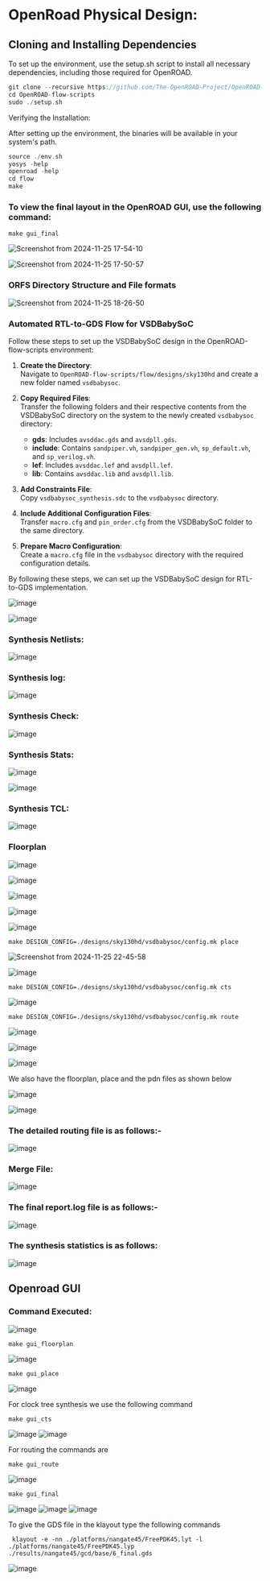 # OpenRoad Physical Design:

## Cloning and Installing Dependencies

To set up the environment, use the setup.sh script to install all necessary dependencies, including those required for OpenROAD.
```c
git clone --recursive https://github.com/The-OpenROAD-Project/OpenROAD-flow-scripts
cd OpenROAD-flow-scripts
sudo ./setup.sh
```
Verifying the Installation:

After setting up the environment, the binaries will be available in your system's path.
```c
source ./env.sh
yosys -help
openroad -help
cd flow
make
```
### To view the final layout in the OpenROAD GUI, use the following command:

```
make gui_final
```

![Screenshot from 2024-11-25 17-54-10](https://github.com/user-attachments/assets/6d8a5092-2a29-4097-b5aa-1988ad12a3fe)

![Screenshot from 2024-11-25 17-50-57](https://github.com/user-attachments/assets/f83f35b4-9abf-4f75-bc08-0105eed5f1cc)


### ORFS Directory Structure and File formats

![Screenshot from 2024-11-25 18-26-50](https://github.com/user-attachments/assets/ecf21ef9-99ee-4ca4-a591-25270d71ca88)

### Automated RTL-to-GDS Flow for VSDBabySoC

Follow these steps to set up the VSDBabySoC design in the OpenROAD-flow-scripts environment:

1. **Create the Directory**:  
   Navigate to `OpenROAD-flow-scripts/flow/designs/sky130hd` and create a new folder named `vsdbabysoc`.

2. **Copy Required Files**:  
   Transfer the following folders and their respective contents from the VSDBabySoC directory on the system to the newly created `vsdbabysoc` directory:  
   - **gds**: Includes `avsddac.gds` and `avsdpll.gds`.  
   - **include**: Contains `sandpiper.vh`, `sandpiper_gen.vh`, `sp_default.vh`, and `sp_verilog.vh`.  
   - **lef**: Includes `avsddac.lef` and `avsdpll.lef`.  
   - **lib**: Contains `avsddac.lib` and `avsdpll.lib`.

3. **Add Constraints File**:  
   Copy `vsdbabysoc_synthesis.sdc` to the `vsdbabysoc` directory.

4. **Include Additional Configuration Files**:  
   Transfer `macro.cfg` and `pin_order.cfg` from the VSDBabySoC folder to the same directory.

5. **Prepare Macro Configuration**:  
   Create a `macro.cfg` file in the `vsdbabysoc` directory with the required configuration details.

By following these steps, we can set up the VSDBabySoC design for RTL-to-GDS implementation. 

![image](https://github.com/user-attachments/assets/27aa576b-9802-4584-88fe-6a6bca888011)

![image](https://github.com/user-attachments/assets/bedc34cc-0a56-4ea6-8c45-b830d8951133)

### Synthesis Netlists:

![image](https://github.com/user-attachments/assets/188af5d8-c3a2-48e3-b41b-3109b89021be)

### Synthesis log:

![image](https://github.com/user-attachments/assets/cb14a5c9-5b84-4059-a209-f74dd2431b8c)

### Synthesis Check:

![image](https://github.com/user-attachments/assets/9246bdf5-5714-4ecc-993c-250924054efc)

### Synthesis Stats:

![image](https://github.com/user-attachments/assets/08f47ec3-1687-4815-86d2-7490a8ec746d)

![image](https://github.com/user-attachments/assets/3d79edc9-28a0-4384-9067-902a296be820)

### Synthesis TCL:

![image](https://github.com/user-attachments/assets/081acf39-cf99-4203-ae24-5859037d2671)




### Floorplan

![image](https://github.com/user-attachments/assets/7fdeba4b-8517-4771-b91a-a983e2ffb86a)

![image](https://github.com/user-attachments/assets/9c218340-64ee-4064-bbe2-6dab082f8753)

![image](https://github.com/user-attachments/assets/0acb2587-0b0d-4d47-8b57-8a3103ce12f7)


![image](https://github.com/user-attachments/assets/99982f9f-fd2f-47dd-972a-190fa9379187)

![image](https://github.com/user-attachments/assets/45c3e803-d34b-4217-96ec-c790d7a22378)

```
make DESIGN_CONFIG=./designs/sky130hd/vsdbabysoc/config.mk place
```
![Screenshot from 2024-11-25 22-45-58](https://github.com/user-attachments/assets/9af333c4-64ae-44f2-939b-73383884f3e5)

![image](https://github.com/user-attachments/assets/f9bd3fa1-0ed1-44e0-bf03-9dd3945fc780)

```
make DESIGN_CONFIG=./designs/sky130hd/vsdbabysoc/config.mk cts
```

![image](https://github.com/user-attachments/assets/4931ae1b-d426-40c2-8b0e-4cf85e591068)

```
make DESIGN_CONFIG=./designs/sky130hd/vsdbabysoc/config.mk route
```

![image](https://github.com/user-attachments/assets/3c960e9f-b4c5-4f0d-833a-3c474b498452)

![image](https://github.com/user-attachments/assets/6629e33b-8c30-463f-99d1-da6f616b8800)

![image](https://github.com/user-attachments/assets/1bc8fe3f-efa5-4a99-a1d3-de6da4afbe7a)



We also have the floorplan, place and the pdn files as shown below

![image](https://github.com/user-attachments/assets/47191b17-b4f4-4a46-9013-95fab90f79a0)

![image](https://github.com/user-attachments/assets/bc1a7e59-c423-4d51-bf7a-fe6c68387c53)

### The detailed routing file is as follows:-
![image](https://github.com/user-attachments/assets/fd4b325e-1778-41af-8b67-e21ce3df8644)

### Merge File:

![image](https://github.com/user-attachments/assets/2e30f426-0795-4bdb-84fc-abf0316143a0)

### The final report.log file is as follows:-

![image](https://github.com/user-attachments/assets/d150be88-b19f-4f99-827d-36cb8ee94d98)

### The synthesis statistics is as follows:

![image](https://github.com/user-attachments/assets/8893e179-bb1d-4794-889f-eaab3cbe06a3)

## Openroad GUI

### Command Executed:

![image](https://github.com/user-attachments/assets/aec91ef1-9cf2-446d-9816-f41fed707a4d)


```
make gui_floorplan
```

![image](https://github.com/user-attachments/assets/7a9cecf5-7179-4d84-ac37-7078e1ad3679)

```
make gui_place
```
![image](https://github.com/user-attachments/assets/770f95b4-9fa0-4959-bbf3-a8938cdbceb4)

For clock tree synthesis we use the following command
```
make gui_cts
```
![image](https://github.com/user-attachments/assets/86284cf3-0dfa-4156-83d5-b78643000402)
![image](https://github.com/user-attachments/assets/2727914c-c3a7-4a53-8d52-b77557ff2cc3)


For routing the commands are
```
make gui_route
```
![image](https://github.com/user-attachments/assets/46dbb7a5-c177-44f0-9614-c0fb414423fa)

```
make gui_final
```
![image](https://github.com/user-attachments/assets/4e10142b-fa56-4614-a3a8-db8d276ce967)
![image](https://github.com/user-attachments/assets/80db8f2f-d91c-48be-bc9a-0f69bba373b3)
![image](https://github.com/user-attachments/assets/0b552685-767f-4446-b3ba-2975bef151ed)

To give the GDS file in the klayout type the following commands

```
 klayout -e -nn ./platforms/nangate45/FreePDK45.lyt -l ./platforms/nangate45/FreePDK45.lyp ./results/nangate45/gcd/base/6_final.gds
```

![image](https://github.com/user-attachments/assets/92c64bf6-ea91-4233-a2f1-a4d430a6ee51)




